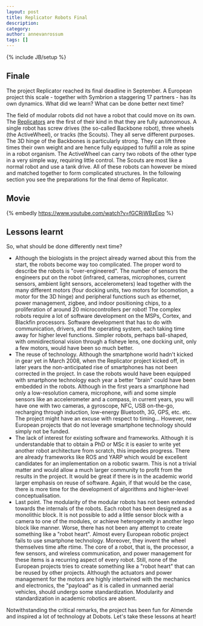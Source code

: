```yaml
---
layout: post
title: Replicator Robots Final
description: 
category: 
author: annevanrossum
tags: []
---
```

{% include JB/setup %}

##  Finale

The project Replicator reached its final deadline in September. A European
project this scale - together with Symbrion a staggering 17 partners - has its
own dynamics. What did we learn? What can be done better next time?

The field of modular robots did not have a robot that could move on its own.
The [Replicators](http://replicators.eu/) are the first of their kind in that
they are fully autonomous. A single robot has screw drives (the so-called
Backbone robot), three wheels (the ActiveWheel), or tracks (the Scouts). They
all serve different purposes. The 3D hinge of the Backbones is particularly
strong. They can lift three times their own weight and are hence fully
equipped to fulfill a role as spine in a robot organism. The ActiveWheel can
carry two robots of the other type in a very simple way, requiring little
control. The Scouts are most like a normal robot and use a tank drive. All of
these robots can however be mixed and matched together to form complicated
structures. In the following section you see the preparations for the final
demo of Replicator.

##  Movie

{% embedly https://www.youtube.com/watch?v=fGCRjWBzEpo %}

##  Lessons learnt

So, what should be done differently next time?

  * Although the biologists in the project already warned about this from the start, the robots become way too complicated. The proper word to describe the robots is "over-engineered". The number of sensors the engineers put on the robot (infrared, cameras, microphones, current sensors, ambient light sensors, accelerometers) lead together with the many different motors (four docking units, two motors for locomotion, a motor for the 3D hinge) and peripheral functions such as ethernet, power management, zigbee, and indoor positioning chips, to a proliferation of around 20 microcontrollers per robot! The complex robots require a lot of software development on the MSPs, Cortex, and Blackfin processors. Software development that has to do with communication, drivers, and the operating system, each taking time away for higher level functions. Simpler robots, perhaps ball-shaped, with omnidirectional vision through a fisheye lens, one docking unit, only a few motors, would have been so much better.
  * The reuse of technology. Although the smartphone world hadn't kicked in gear yet in March 2008, when the Replicator project kicked off, in later years the non-anticipated rise of smartphones has not been corrected in the project. In case the robots would have been equipped with smartphone technology each year a better "brain" could have been embedded in the robots. Although in the first years a smartphone had only a low-resolution camera, microphone, wifi and some simple sensors like an accelerometer and a compass, in current years, you will have one with two cameras, a gyroscope, NFC, USB on-the-go, recharging through induction, low-energy Bluetooth, 3G, GPS, etc. etc. The project might have an excuse with respect to timing... However, new European projects that do not leverage smartphone technology should simply not be funded.
  * The lack of interest for existing software and frameworks. Although it is understandable that to obtain a PhD or MSc it is easier to write yet another robot architecture from scratch, this impedes progress. There are already frameworks like ROS and YARP which would be excellent candidates for an implementation on a robotic swarm. This is not a trivial matter and would allow a much larger community to profit from the results in the project. It would be great if there is in the academic world larger emphasis on reuse of software. Again, if that would be the case, there is more time for the development of algorithms and higher-level conceptualisation.
  * Last point. The modularity of the modular robots has not been extended towards the internals of the robots. Each robot has been designed as a monolithic block. It is not possible to add a little sensor block with a camera to one of the modules, or achieve heterogeneity in another lego block like manner. Worse, there has not been any attempt to create something like a "robot heart". Almost every European robotic project fails to use smartphone technology. Moreover, they invent the wheel themselves time afte rtime. The core of a robot, that is, the processor, a few sensors, and wireless communication, and power management for these items is a recurring aspect of every robot. Still, none of the European projects tries to create something like a "robot heart" that can be reused by other projects. Although the actuators and power management for the motors are highly intertwined with the mechanics and electronics, the "payload" as it is called in unmanned aerial vehicles, should undergo some standardization. Modularity and standardization in academic robotics are absent.

Notwithstanding the critical remarks, the project has been fun for Almende and
inspired a lot of technology at Dobots. Let's take these lessons at heart!


